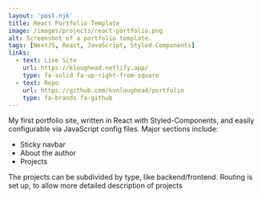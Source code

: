 ```yaml
---
layout: 'post.njk'
title: React Portfolio Template
image: /images/projects/react-portfolio.png
alt: Screenshot of a portfolio template.
tags: [NextJS, React, JavaScript, Styled-Components]
links:
  - text: Live Site
    url: https://kloughead.netlify.app/
    type: fa-solid fa-up-right-from-square
  - text: Repo
    url: https://github.com/kvnloughead/portfolio
    type: fa-brands fa-github
---
```


My first portfolio site, written in React with Styled-Components, and easily configurable via JavaScript config files. Major sections include:

- Sticky navbar
- About the author
- Projects

The projects can be subdivided by type, like backend/frontend. Routing is set up, to allow more detailed description of projects
